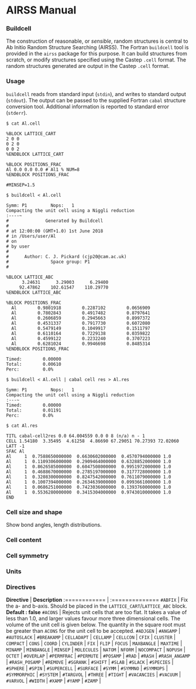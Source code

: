AIRSS Manual
============

### Buildcell

The construction of reasonable, or _sensible_, random structures is central to Ab Initio Random Structure Searching (AIRSS). The Fortran `buildcell` tool is provided in the `airss` package for this purpose. It can build structures from scratch, or modify structures specified using the Castep `.cell` format. The random structures generated  are output in the Castep `.cell` format.

### Usage

`buildcell` reads from standard input (`stdin`), and writes to standard output (`stdout`). The output can be passed to the supplied Fortran `cabal` structure conversion tool. Additional information is reported to standard error (`stderr`).

```console
$ cat Al.cell

%BLOCK LATTICE_CART
2 0 0
0 2 0
0 0 2
%ENDBLOCK LATTICE_CART

%BLOCK POSITIONS_FRAC
Al 0.0 0.0 0.0 # Al1 % NUM=8
%ENDBLOCK POSITIONS_FRAC

#MINSEP=1.5

$ buildcell < Al.cell

Symm: P1         Nops:   1
Compacting the unit cell using a Niggli reduction
:----~
#              Generated by Buildcell
#
# at 12:00:00 (GMT+1.0) 1st June 2018
# in /Users/user/Al
# on
# by user
#
#      Author: C. J. Pickard (cjp20@cam.ac.uk)
#                Space group: P1
#

%BLOCK LATTICE_ABC
      3.24631      3.29003      6.29400
     92.47862    102.61547    110.29770
%ENDBLOCK LATTICE_ABC

%BLOCK POSITIONS_FRAC
  Al        0.9801918        0.2287102        0.0656909
  Al        0.7802843        0.4917482        0.8797641
  Al        0.2606859        0.2945663        0.8997372
  Al        0.4531337        0.7917730        0.6072080
  Al        0.5479149        0.1049917        0.1511797
  Al        0.6110164        0.7229138        0.0359822
  Al        0.4599122        0.2232240        0.3707223
  Al        0.6281024        0.9946698        0.8485314
%ENDBLOCK POSITIONS_FRAC

Timed:        0.00000
Total:        0.00610
Perc:         0.0%

$ buildcell < Al.cell | cabal cell res > Al.res

Symm: P1         Nops:   1
Compacting the unit cell using a Niggli reduction
:---~
Timed:        0.00000
Total:        0.01191
Perc:         0.0%

$ cat Al.res

TITL cabal-cell2res 0.0 64.004559 0.0 0 8 (n/a) n - 1
CELL 1.54180  3.35495  4.61258  4.86690 67.29051 70.27393 72.02060
LATT -1
SFAC Al
Al     1  0.7588650000000  0.6630602000000  0.4570794000000 1.0
Al     1  0.1109306000000  0.2909464000000  0.6328852000000 1.0
Al     1  0.8626585000000  0.6047508000000  0.9951972000000 1.0
Al     1  0.4688670000000  0.2785197000000  0.3177728000000 1.0
Al     1  0.3208300000000  0.8247542000000  0.7611079000000 1.0
Al     1  0.1007394000000  0.2634639000000  0.0993661000000 1.0
Al     1  0.0686251000000  0.7423036000000  0.1393760000000 1.0
Al     1  0.5536280000000  0.3415304000000  0.9743010000000 1.0
END
```

### Cell size and shape

Show bond angles, length distributions.

### Cell content

### Cell symmetry

### Units

### Directives

**Directive**     | **Description**
:============     | :==============
`#ABFIX`          | Fix the a- and b-axis. Should be placed in the `LATTICE_CART`/`LATTICE_ABC` block. **Default : false**
`#ACONS`          | Rejects unit cells that are too flat. It takes a value of less than 1.0, and larger values favour more three dimensional cells. The volume of the unit cell is given below. The quantity in the square root must be greater than `ACONS` for the unit cell to be accepted.
`#ADJGEN`         |
`#ANGAMP`         | 
`#AUTOSLACK`      |
`#BREAKAMP`       |
`CELLADAPT`       |
`CELLAMP`         |
`CELLCON`         |
`CFIX`            |
`CLUSTER`         |
`COMPACT`         |
`CONS`            |
`COORD`           |
`CYLINDER`        |
`FIX`             |
`FLIP`            |
`FOCUS`           |
`MAXBANGLE`       |
`MAXTIME`         |
`MINAMP`          |
`MINBANGLE`       |
`MINSEP`          |
`MOLECULES`       |
`NATOM`           |
`NFORM`           |
`NOCOMPACT`       |
`NOPUSH`          |
`OCTET`           |
`#OVERLAP`        |
`#PERMFRAC`       |
`#PERMUTE`        |
`#POSAMP`         |
`#RAD`            |
`#RASH`           |
`#RASH_ANGAMP`    |
`#RASH_POSAMP`    |
`#REMOVE`         |
`#SGRANK`         |
`#SHIFT`          |
`#SLAB`           |
`#SLACK`          |
`#SPECIES`        |
`#SPHERE`         |
`#SPIN`           |
`#SUPERCELL`      |
`#SURFACE`        |
`#SYMM`           |
`#SYMMNO`         |
`#SYMMOPS`        |
`#SYMMORPHIC`     |
`#SYSTEM`         |
`#TARGVOL`        |
`#THREE`          |
`#TIGHT`          |
`#VACANCIES`      |
`#VACUUM`         |
`#VARVOL`         |
`#WIDTH`          |
`#XAMP`           |
`#YAMP`           |
`#ZAMP`           |
